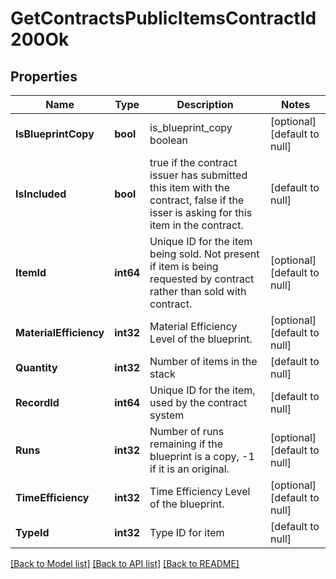 # GetContractsPublicItemsContractId200Ok

## Properties
Name | Type | Description | Notes
------------ | ------------- | ------------- | -------------
**IsBlueprintCopy** | **bool** | is_blueprint_copy boolean | [optional] [default to null]
**IsIncluded** | **bool** | true if the contract issuer has submitted this item with the contract, false if the isser is asking for this item in the contract. | [default to null]
**ItemId** | **int64** | Unique ID for the item being sold. Not present if item is being requested by contract rather than sold with contract. | [optional] [default to null]
**MaterialEfficiency** | **int32** | Material Efficiency Level of the blueprint. | [optional] [default to null]
**Quantity** | **int32** | Number of items in the stack | [default to null]
**RecordId** | **int64** | Unique ID for the item, used by the contract system | [default to null]
**Runs** | **int32** | Number of runs remaining if the blueprint is a copy, -1 if it is an original. | [optional] [default to null]
**TimeEfficiency** | **int32** | Time Efficiency Level of the blueprint. | [optional] [default to null]
**TypeId** | **int32** | Type ID for item | [default to null]

[[Back to Model list]](../README.md#documentation-for-models) [[Back to API list]](../README.md#documentation-for-api-endpoints) [[Back to README]](../README.md)


